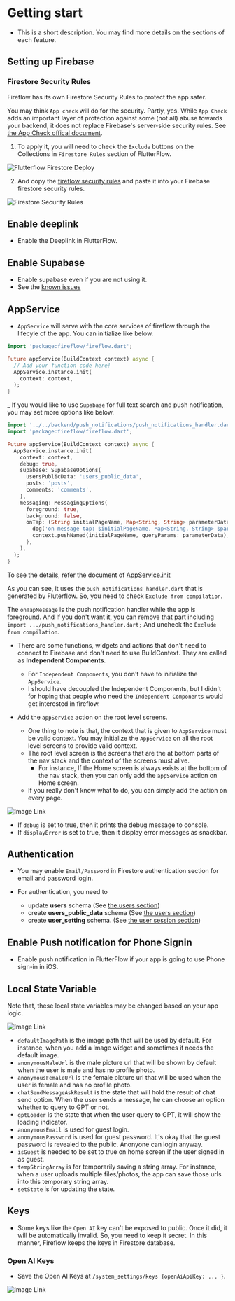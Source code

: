 # Getting start

- This is a short description. You may find more details on the sections of each feature.

## Setting up Firebase

### Firestore Security Rules

Fireflow has its own Firestore Security Rules to protect the app safer.

You may think `App check` will do for the security. Partly, yes. While `App Check` adds an important layer of protection against some (not all) abuse towards your backend, it does not replace Firebase's server-side security rules. See [the App Check offical document](https://firebase.google.com/docs/app-check#how_strong_is_the_security_provided_by).

1. To apply it, you will need to check the `Exclude` buttons on the Collections in `Firestore Rules` section of FlutterFlow.

![Flutterflow Firestore Deploy](https://github.com/withcenter/fireflow/blob/main/etc/readme/img/ff-firestore-deploy-1.jpg?raw=true)

2. And copy the [fireflow security rules](https://raw.githubusercontent.com/withcenter/fireflow/main/firebase/firestore.rules) and paste it into your Firebase firestore security rules.

![Firestore Security Rules](https://github.com/withcenter/fireflow/blob/main/etc/readme/img/firestore-rules.gif?raw=true)

## Enable deeplink

- Enable the Deeplink in FlutterFlow.

## Enable Supabase

- Enable supabase even if you are not using it.
- See the [known issues](https://github.com/withcenter/fireflow/blob/main/etc/readme/flutterflow/en/known-issue.md#supabase-and-rxdart)
## AppService

- `AppService` will serve with the core services of fireflow through the lifecyle of the app. You can initialize like below.

```dart
import 'package:fireflow/fireflow.dart';

Future appService(BuildContext context) async {
  // Add your function code here!
  AppService.instance.init(
    context: context,
  );
}
```


_ If you would like to use `Supabase` for full text search and push notification, you may set more options like below.


```dart
import '../../backend/push_notifications/push_notifications_handler.dart';
import 'package:fireflow/fireflow.dart';

Future appService(BuildContext context) async {
  AppService.instance.init(
    context: context,
    debug: true,
    supabase: SupabaseOptions(
      usersPublicData: 'users_public_data',
      posts: 'posts',
      comments: 'comments',
    ),
    messaging: MessagingOptions(
      foreground: true,
      background: false,
      onTap: (String initialPageName, Map<String, String> parameterData) {
        dog('on message tap: $initialPageName, Map<String, String> $parameterData');
        context.pushNamed(initialPageName, queryParams: parameterData);
      },
    ),
  );
}
```

To see the details, refer the document of [AppService.init](https://pub.dev/documentation/fireflow/latest/fireflow/AppService/init.html)

As you can see, it uses the `push_notifications_handler.dart` that is generated by Fluterflow. So, you need to check `Exclude from compilation`.

The `onTapMessage` is the push notification handler while the app is foreground. And If you don't want it, you can remove that part including `import .../push_notifications_handler.dart;` And uncheck the `Exclude from compilation`.

- There are some functions, widgets and actions that don't need to connect to Firebase and don't need to use BuildContext. They are called as **Independent Components**.
  - For `Independent Components`, you don't have to initialize the `AppService`.
  - I should have decoupled the Independent Components, but I didn't for hoping that people who need the `Independent Components` would get interested in fireflow.


- Add the `appService` action on the root level screens.
  - One thing to note is that, the context that is given to `AppService` must be valid context. You may initialize the `AppService` on all the root level screens to provide valid context.
  - The root level screen is the screens that are the at bottom parts of the nav stack and the context of the screens must alive.
    - For instance, If the Home screen is always exists at the bottom of the nav stack, then you can only add the `appService` action on Home screen.
  - If you really don't know what to do, you can simply add the action on every page.


![Image Link](https://github.com/withcenter/fireflow/blob/main/etc/readme/img/ff-on-page-load-app-service.jpg?raw=true "Adding App Service")



- If `debug` is set to true, then it prints the debug message to console.
- If `displayError` is set to true, then it display error messages as snackbar.


## Authentication

- You may enable `Email/Password` in Firestore authentication section for email and password login.


- For authentication, you need to
  - update **users** schema (See [the users section](https://github.com/withcenter/fireflow/blob/main/etc/readme/flutterflow/en/user.md))
  - create **users_public_data** schema (See [the users section](https://github.com/withcenter/fireflow/blob/main/etc/readme/flutterflow/en/user.md))
  - create **user_setting** schema. (See [the user session section](https://github.com/withcenter/fireflow/blob/main/etc/readme/flutterflow/en/user_setting.md))

## Enable Push notification for Phone Signin

- Enable push notification in FlutterFlow if your app is going to use Phone sign-in in iOS.



## Local State Variable

Note that, these local state variables may be changed based on your app logic.
 

![Image Link](https://github.com/withcenter/fireflow/blob/main/etc/readme/img/ff-local-states-2.jpg?v=2&raw=true "Local State Variables")

- `defaultImagePath` is the image path that will be used by default. For instance, when you add a Image widget and sometimes it needs the default image.
- `anonymousMaleUrl` is the male picture url that will be shown by default when the user is male and has no profile photo.
- `anonymousFemaleUrl` is the female picture url that will be used when the user is female and has no profile photo.
- `chatSendMessageAskResult` is the state that will hold the result of chat send option. When the user sends a message, he can choose an option whether to query to GPT or not.
- `gptLoader` is the state that when the user query to GPT, it will show the loading indicator.
- `anonymousEmail` is used for guest login.
- `anonymousPassword` is used for guest password. It's okay that the guest password is revealed to the public. Anonyone can login anyway.
- `isGuest` is needed to be set to true on home screen if the user signed in as guest.
- `tempStringArray` is for temporarily saving a string array. For instance, when a user uploads multiple files/photos, the app can save those urls into this temporary string array.
- `setState` is for updating the state.





## Keys

- Some keys like the `Open AI` key can't be exposed to public. Once it did, it will be automatically invalid. So, you need to keep it secret. In this manner, Fireflow keeps the keys in Firestore database.


### Open AI Keys

- Save the Open AI Keys at `/system_settings/keys {openAiApiKey: ... }`.

![Image Link](https://github.com/withcenter/fireflow/blob/main/etc/readme/img/firestore-keys.jpg?raw=true "Open AI API Keys")




